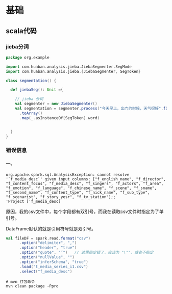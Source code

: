 # 基础

## scala代码



### jieba分词

```scala
package org.example

import com.huaban.analysis.jieba.JiebaSegmenter.SegMode
import com.huaban.analysis.jieba.{JiebaSegmenter, SegToken}

class segmentation() {

  def jiebaSeg(): Unit ={

    // jieba 分词
    val segmenter = new JiebaSegmenter()
    val segmentation = segmenter.process("今天早上，出门的时候，天气很好".filter(_ != '，'), SegMode.SEARCH)
      .toArray()
      .map(_.asInstanceOf[SegToken].word)


  }
}
```





### 错误信息

#### 一、

```shell
org.apache.spark.sql.AnalysisException: cannot resolve '`f_media_desc`' given input columns: ["f_english_name", "f_director", "f_content_focus", "f_media_desc", "f_singers", "f_actors", "f_area", "f_emotion", "f_language", "f_chinese_name", "f_scene", "f_sname", "f_second_name", "f_content_type", "f_nick_name", "f_sub_type", "f_scenarist", "f_story_yesr", "f_tv_station"];;
'Project ['f_media_desc]
```

原因，我的csv文件中，每个字段都有双引号，而我在读取csv文件时指定为了单引号。

DataFrame默认的就是引用符号就是双引号。



```scala
val fileDF = spark.read.format("csv")
      .option("delimiter", ",")
      .option("header", "true")
      .option("quote", "’")   // 这里指定错了，应该为 "\""，或者不指定
      .option("nullValue", "")
      .option("inferSchema", "true")
      .load("t_media_series_i1.csv")
      .select("f_media_desc")
```







```shell
# mvn 打包命令
mvn clean package -Ppro
```



































